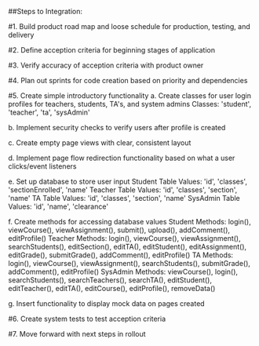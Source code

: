 ##Steps to Integration:

#1. Build product road map and loose schedule for production, testing, and delivery

#2. Define acception criteria for beginning stages of application

#3. Verify accuracy of acception criteria with product owner

#4. Plan out sprints for code creation based on priority and dependencies

#5. Create simple introductory functionality
a. Create classes for user login profiles for teachers, students, TA's, and system admins
Classes: 'student', 'teacher', 'ta', 'sysAdmin'

b. Implement security checks to verify users after profile is created

c. Create empty page views with clear, consistent layout

d. Implement page flow redirection functionality based on what a user clicks/event listeners

e. Set up database to store user input
Student Table Values: 'id', 'classes', 'sectionEnrolled', 'name'
Teacher Table Values: 'id', 'classes', 'section', 'name'
TA Table Values: 'id', 'classes', 'section', 'name'
SysAdmin Table Values: 'id', 'name', 'clearance'

f. Create methods for accessing database values
Student Methods: login(), viewCourse(), viewAssignment(), submit(), upload(), addComment(), editProfile()
Teacher Methods: login(), viewCourse(), viewAssignment(), searchStudents(), editSection(), editTA(), editStudent(), editAssignment(), editGrade(), submitGrade(), addComment(), editProfile()
TA Methods: login(), viewCourse(), viewAssignment(), searchStudents(), submitGrade(), addComment(), editProfile()
SysAdmin Methods: viewCourse(), login(), searchStudents(), searchTeachers(), searchTA(), editStudent(), editTeacher(), editTA(), editCourse(), editProfile(), removeData()

g. Insert functionality to display mock data on pages created

#6. Create system tests to test acception criteria

#7. Move forward with next steps in rollout

